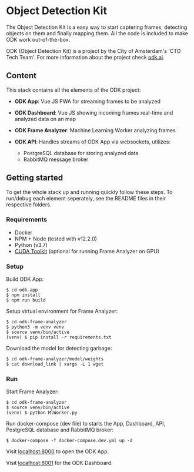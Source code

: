 # Object Detection Kit

The Object Detection Kit is a easy way to start captering frames, detecting objects on them and finally mapping them. All the code is included to make ODK work out-of-the-box.

ODK (Object Detection Kit) is a project by the City of Amsterdam's 'CTO Tech Team'. For more information about the project check [odk.ai](http://www.odk.ai).

## Content

This stack contains all the elements of the ODK project: 

- **ODK App**: Vue JS PWA for streaming frames to be analyzed

- **ODK Dashboard**: Vue JS showing incoming frames real-time and analyzed data on an map

- **ODK Frame Analyzer**: Machine Learning Worker analyzing frames

- **ODK API**: Handles streams of ODK App via websockets, utilizes:
	- PostgreSQL database for storing analyzed data
	- RabbitMQ message broker 

## Getting started

To get the whole stack up and running quickly follow these steps. To run/debug each element seperately, see the README files in their respective folders.

### Requirements

- Docker
- NPM + Node (tested with v12.2.0)
- Python (v3.7)
- [CUDA Toolkit](https://docs.nvidia.com/cuda/cuda-installation-guide-linux/) (optional for running Frame Analyzer on GPU)

### Setup

Build ODK App:
```
$ cd odk-app
$ npm install
$ npm run build
``` 

Setup virtual environment for Frame Analyzer:
```
$ cd odk-frame-analyzer
$ python3 -m venv venv
$ source venv/bin/active
(venv) $ pip install -r requirements.txt
```

Download the model for detecting garbage:
```
$ cd odk-frame-analyzer/model/weights
$ cat download_link | xargs -L 1 wget
```

### Run

Start Frame Analyzer:
```
$ cd odk-frame-analyzer
$ source venv/bin/active
(venv) $ python MlWorker.py
```

Run docker-compose (dev file) to starts the App, Dashboard, API, PostgreSQL database and RabbitMQ broker:
```
$ docker-compose -f docker-compose.dev.yml up -d
```

Visit [localhost:8000]() to open the ODK App.

Visit [localhost:8001]() for the ODK Dashboard.
